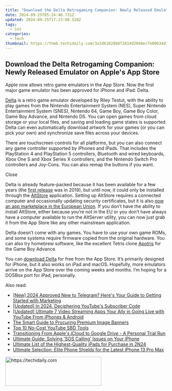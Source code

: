 ```yaml
---
title: "Download the Delta Retrogaming Companion: Newly Released Emulator on Apple's App Store"
date: 2024-09-25T05:24:46.731Z
updated: 2024-09-25T17:23:00.528Z
tags:
  - ios
categories:
  - tech
thumbnail: https://thmb.techidaily.com/3a3db1628b8f2814d2040ecfe00634d164ea4b5f3058a85b825026993cb96502.jpg
---
```


## Download the Delta Retrogaming Companion: Newly Released Emulator on Apple's App Store

Apple now allows retro game emulators in the App Store. Now the first major game emulator has been approved for iPhone and iPad: Delta.

[Delta](https://apps.apple.com/us/app/delta-game-emulator/id1048524688) is a retro game emulator developed by Riley Testut, with the ability to play games from the Nintendo Entertainment System (NES), Super Nintendo Entertainment System (SNES), Nintendo 64, Game Boy, Game Boy Color, Game Boy Advance, and Nintendo DS. You can open games from cloud storage or your local files, and saving and loading game states is supported. Delta can even automatically download artwork for your games (or you can pick your own) and synchronize save files across your devices.

 There are touchscreen controls for all platforms, but you can also connect any game controller supported by iPhones and iPads. That includes the PlayStation 4 and PlayStation 5 controllers, Bluetooth and wired keyboards, Xbox One S and Xbox Series X controllers, and the Nintendo Switch Pro controllers and Joy-Cons. You can also remap the buttons if you want.

Close 

 Delta is already feature-packed because it has been available for a few years (the [first release](https://github.com/rileytestut/Delta/releases/tag/1.0) was in 2019), but until now, it could only be installed through the [AltStore](https://altstore.io/) application. Setting up AltStore requires a connected computer and occasionally updating security certificates, but it is also [now an app marketplace in the European Union](https://rileytestut.com/blog/2024/04/17/introducing-altstore-pal/). If you don’t have the ability to install AltStore, either because you’re not in the EU or you don’t have always have a computer available to run the AltServer utility, you can now just grab it from the App Store like any other mainstream application.

 Delta doesn’t come with any games. You have to use your own game ROMs, and some systems require firmware copied from the original hardware. You can also try homebrew software, like the excellent Tetris clone [Apotris](https://akouzoukos.com/apotris) for the Game Boy Advance.

 You can [download Delta](https://apps.apple.com/us/app/delta-game-emulator/id1048524688) for free from the App Store. It’s primarily designed for iPhone, but it also works on iPad and macOS. Hopefully, more emulators arrive on the App Store over the coming weeks and months. I’m hoping for a DOSBox port for iPad, personally.

<ins class="adsbygoogle"
     style="display:block"
     data-ad-format="autorelaxed"
     data-ad-client="ca-pub-7571918770474297"
     data-ad-slot="1223367746"></ins>

<ins class="adsbygoogle"
     style="display:block"
     data-ad-client="ca-pub-7571918770474297"
     data-ad-slot="8358498916"
     data-ad-format="auto"
     data-full-width-responsive="true"></ins>

<span class="atpl-alsoreadstyle">Also read:</span>
<div><ul>
<li><a href="https://fox-info.techidaily.com/new-2024-approved-new-to-telegram-heres-your-guide-to-getting-started-with-marketing/"><u>[New] 2024 Approved New to Telegram? Here's Your Guide to Getting Started with Marketing</u></a></li>
<li><a href="https://facebook-video-footage.techidaily.com/updated-in-2024-deciphering-youtubes-subscriber-code/"><u>[Updated] In 2024, Deciphering YouTube's Subscriber Code</u></a></li>
<li><a href="https://youtube-docs.techidaily.com/ed-ultimate-7-video-streaming-apps-your-ally-in-going-live-with-youtube-from-iphones-and-android/"><u>[Updated] Ultimate 7 Video Streaming Apps Your Ally in Going Live with YouTube From iPhones & Android</u></a></li>
<li><a href="https://extra-lessons.techidaily.com/the-smart-guide-to-procuring-premium-image-banners/"><u>The Smart Guide to Procuring Premium Image Banners</u></a></li>
<li><a href="https://youtube-clips.techidaily.com/top-10-no-cost-youtube-sbd-tools/"><u>Top 10 No-Cost YouTube SBD Tools</u></a></li>
<li><a href="https://os-tips.techidaily.com/transitioning-from-apples-icloud-to-google-drive-a-personal-trial-run/"><u>Transitioning From Apple's iCloud to Google Drive - A Personal Trial Run</u></a></li>
<li><a href="https://os-tips.techidaily.com/ultimate-guide-solving-sos-calling-issues-on-your-iphone/"><u>Ultimate Guide: Solving 'SOS Calling' Issues on Your iPhone</u></a></li>
<li><a href="https://os-tips.techidaily.com/ultimate-list-of-the-highest-quality-ipads-for-purchase-in-2n24/"><u>Ultimate List of the Highest-Quality iPads for Purchase in 2N24</u></a></li>
<li><a href="https://os-tips.techidaily.com/ultimate-selection-elite-phone-shields-for-the-latest-iphone-13-pro-max/"><u>Ultimate Selection: Elite Phone Shields for the Latest iPhone 13 Pro Max</u></a></li>
</ul></div>

<!-- affiliate ads begin -->
<a href="https://aligracehair.sjv.io/c/5597632/2135400/19272" target="_top" id="2135400">
  <img src="//a.impactradius-go.com/display-ad/19272-2135400" border="0" alt="https://techidaily.com" width="300" height="90"/>
</a>
<img height="0" width="0" src="https://aligracehair.sjv.io/i/5597632/2135400/19272" style="position:absolute;visibility:hidden;" border="0" />
<!-- affiliate ads end -->

